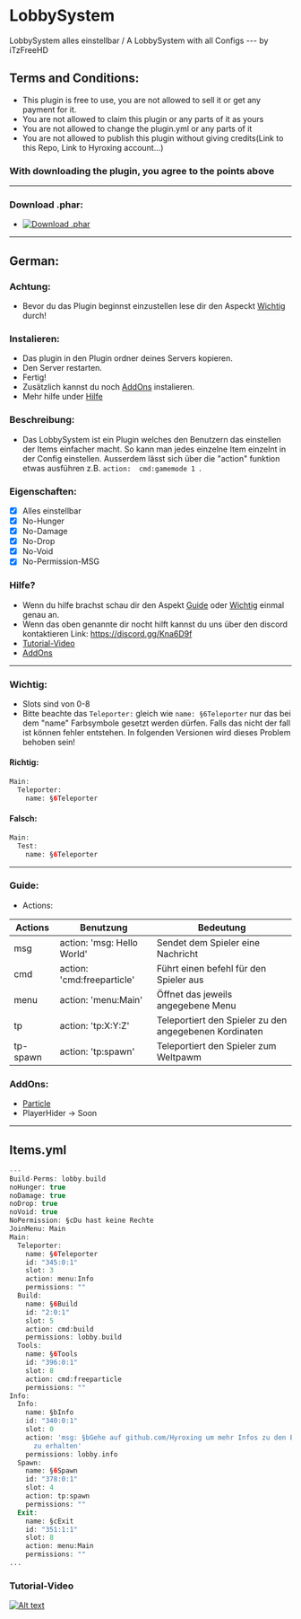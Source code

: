 # LobbySystem
LobbySystem alles einstellbar / A LobbySystem with all Configs --- by iTzFreeHD
## Terms and Conditions:
- This plugin is free to use, you are not allowed to sell it or get any payment for it.
- You are not allowed to claim this plugin or any parts of it as yours
- You are not allowed to change the plugin.yml or any parts of it
- You are not allowed to publish this plugin without giving credits(Link to this Repo, Link to Hyroxing account...)
### With downloading the plugin, you agree to the points above
--------------------
### Download .phar:
- [![Download .phar](https://poggit.pmmp.io/ci/Hyroxing/LobbySystem/LobbySystem+-+iTzFreeHDv2)](https://poggit.pmmp.io/ci/Hyroxing/LobbySystem/LobbySystem+-+iTzFreeHDv2)
--------------------
## German:

### Achtung:
- Bevor du das Plugin beginnst einzustellen lese dir den Aspeckt [Wichtig](#wichtig) durch!

### Instalieren:
- Das plugin in den Plugin ordner deines Servers kopieren. 
- Den Server restarten. 
- Fertig!
- Zusätzlich kannst du noch [AddOns](#addons) instalieren.
- Mehr hilfe under [Hilfe](#hilfe)

### Beschreibung:
- Das LobbySystem ist ein Plugin welches den Benutzern das einstellen der Items einfacher macht. So kann man jedes einzelne Item einzelnt in der Config einstellen. Ausserdem lässt sich über die "action" funktion etwas ausführen z.B. ```action:  cmd:gamemode 1 ```.

### Eigenschaften:
- [x] Alles einstellbar
- [x] No-Hunger
- [x] No-Damage
- [x] No-Drop
- [x] No-Void
- [x] No-Permission-MSG

### Hilfe?
- Wenn du hilfe brachst schau dir den Aspekt [Guide](#guide) oder [Wichtig](#wichtig) einmal genau an.
- Wenn das oben genannte dir nocht hilft kannst du uns über den discord kontaktieren Link: https://discord.gg/Kna6D9f
- [Tutorial-Video](#tutorial-video)
- [AddOns](#addons)
------------
### Wichtig:
- Slots sind von 0-8
- Bitte beachte das ```Teleporter:``` gleich wie ```name: §6Teleporter``` nur das bei dem "name" Farbsymbole gesetzt werden dürfen. Falls das nicht der fall ist können fehler entstehen. In folgenden Versionen wird dieses Problem behoben sein!

#### Richtig:
```php
Main:
  Teleporter:
    name: §6Teleporter
```
#### Falsch:
```php
Main:
  Test:
    name: §6Teleporter
```
-----
### Guide:

- Actions:

| Actions  | Benutzung | Bedeutung |
| ------------- | ------------- |------------- | 
| msg | action: 'msg: Hello World' | Sendet dem Spieler eine Nachricht |
| cmd | action: 'cmd:freeparticle' | Führt einen befehl für den Spieler aus |
| menu | action: 'menu:Main' | Öffnet das jeweils angegebene Menu |
| tp | action: 'tp:X:Y:Z' | Teleportiert den Spieler zu den angegebenen Kordinaten |
| tp-spawn | action: 'tp:spawn' | Teleportiert den Spieler zum Weltpawm |

### AddOns:
- [Particle](https://github.com/Hyroxing/LobbyParticle-AddON)
- PlayerHider -> Soon
-----
## Items.yml
```php
---
Build-Perms: lobby.build
noHunger: true
noDamage: true
noDrop: true
noVoid: true
NoPermission: §cDu hast keine Rechte
JoinMenu: Main
Main:
  Teleporter:
    name: §6Teleporter
    id: "345:0:1"
    slot: 3
    action: menu:Info
    permissions: ""
  Build:
    name: §6Build
    id: "2:0:1"
    slot: 5
    action: cmd:build
    permissions: lobby.build
  Tools:
    name: §6Tools
    id: "396:0:1"
    slot: 8
    action: cmd:freeparticle
    permissions: ""
Info:
  Info:
    name: §bInfo
    id: "340:0:1"
    slot: 0
    action: 'msg: §bGehe auf github.com/Hyroxing um mehr Infos zu den Einstellungen
      zu erhalten'
    permissions: lobby.info
  Spawn:
    name: §6Spawn
    id: "378:0:1"
    slot: 4
    action: tp:spawn
    permissions: ""
  Exit:
    name: §cExit
    id: "351:1:1"
    slot: 8
    action: menu:Main
    permissions: ""
...
```
### Tutorial-Video
[![Alt text](https://img.youtube.com/vi/Lfy3vUrnxRw/maxresdefault.jpg)](https://www.youtube.com/watch?v=Lfy3vUrnxRw)
